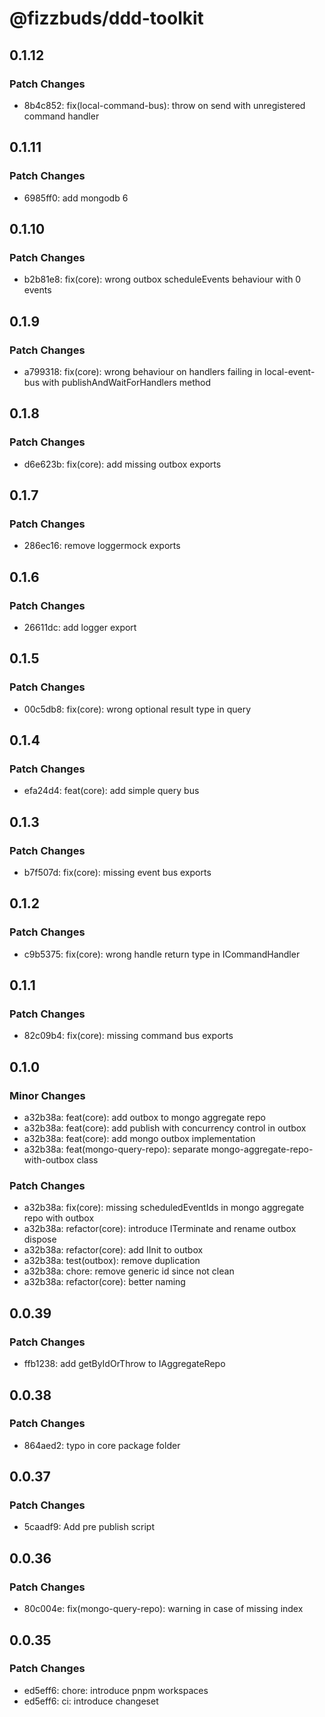 # @fizzbuds/ddd-toolkit

## 0.1.12

### Patch Changes

-   8b4c852: fix(local-command-bus): throw on send with unregistered command handler

## 0.1.11

### Patch Changes

-   6985ff0: add mongodb 6

## 0.1.10

### Patch Changes

-   b2b81e8: fix(core): wrong outbox scheduleEvents behaviour with 0 events

## 0.1.9

### Patch Changes

-   a799318: fix(core): wrong behaviour on handlers failing in local-event-bus with publishAndWaitForHandlers method

## 0.1.8

### Patch Changes

-   d6e623b: fix(core): add missing outbox exports

## 0.1.7

### Patch Changes

-   286ec16: remove loggermock exports

## 0.1.6

### Patch Changes

-   26611dc: add logger export

## 0.1.5

### Patch Changes

-   00c5db8: fix(core): wrong optional result type in query

## 0.1.4

### Patch Changes

-   efa24d4: feat(core): add simple query bus

## 0.1.3

### Patch Changes

-   b7f507d: fix(core): missing event bus exports

## 0.1.2

### Patch Changes

-   c9b5375: fix(core): wrong handle return type in ICommandHandler

## 0.1.1

### Patch Changes

-   82c09b4: fix(core): missing command bus exports

## 0.1.0

### Minor Changes

-   a32b38a: feat(core): add outbox to mongo aggregate repo
-   a32b38a: feat(core): add publish with concurrency control in outbox
-   a32b38a: feat(core): add mongo outbox implementation
-   a32b38a: feat(mongo-query-repo): separate mongo-aggregate-repo-with-outbox class

### Patch Changes

-   a32b38a: fix(core): missing scheduledEventIds in mongo aggregate repo with outbox
-   a32b38a: refactor(core): introduce ITerminate and rename outbox dispose
-   a32b38a: refactor(core): add IInit to outbox
-   a32b38a: test(outbox): remove duplication
-   a32b38a: chore: remove generic id since not clean
-   a32b38a: refactor(core): better naming

## 0.0.39

### Patch Changes

-   ffb1238: add getByIdOrThrow to IAggregateRepo

## 0.0.38

### Patch Changes

-   864aed2: typo in core package folder

## 0.0.37

### Patch Changes

-   5caadf9: Add pre publish script

## 0.0.36

### Patch Changes

-   80c004e: fix(mongo-query-repo): warning in case of missing index

## 0.0.35

### Patch Changes

-   ed5eff6: chore: introduce pnpm workspaces
-   ed5eff6: ci: introduce changeset
